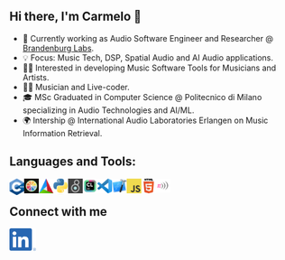 <!--
  **carmelofascella/carmelofascella** is a ✨ _special_ ✨ repository because its `README.md` (this file) appears on your GitHub profile.

Here are some ideas to get you started:

- 🔭 I’m currently working on ...
- 🌱 I’m currently learning ...
- 👯 I’m looking to collaborate on ...
- 🤔 I’m looking for help with ...
- 💬 Ask me about ...
- 📫 How to reach me: ...
- 😄 Pronouns: ...
- ⚡ Fun fact: ...

-->

## Hi there, I'm Carmelo 👋

- 🔭 Currently working as Audio Software Engineer and Researcher @ [Brandenburg Labs][brandenburg-labs].
- 💡 Focus: Music Tech, DSP, Spatial Audio and AI Audio applications.
- 👨‍💻 Interested in developing Music Software Tools for Musicians and Artists.
- 👨‍🎤 Musician and Live-coder.
- 🎓 MSc Graduated in Computer Science @ Politecnico di Milano specializing in Audio Technologies and AI/ML.
- 🌍 Intership @ International Audio Laboratories Erlangen on Music Information Retrieval.

## Languages and Tools:

<img align="left" alt="C Plus Plus" width="26px" src="./images/c++.png" />
<img align="left" alt="Juce" width="26px" src="./images/juce.png" />
<img align="left" alt="CLion" width="26px" src="./images/cmake.png" />
<img align="left" alt="Python" width="26px" src="./images/python.png" />
<img align="left" alt="MaxMsp" width="26px" src="./images/maxmsp.png" />
<img align="left" alt="CLion" width="26px" src="./images/clion.png" />
<img align="left" alt="Visual Studio Code" width="26px" src="./images/vscode.png" />
<img align="left" alt="XCode" width="26px" src="./images/xcode.png" />
<img align="left" alt="JavaScript" width="26px" src="./images/js.png" />
<img align="left" alt="HTML5" width="26px" src="./images/html.png" />
<img align="left" alt="SONICPI" width="26px" src="./images/sonicpi.png" />

<br>

## Connect with me

[<img align="left" alt="bilgehangecici | LinkedIn" height="40px" src="./images/linkedin.png"/>][linkedin]

<!-- Links  -->

[linkedin]: https://www.linkedin.com/in/carmelo-fascella/
[brandenburg-labs]: https://brandenburg-labs.com/
